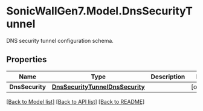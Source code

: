 # SonicWallGen7.Model.DnsSecurityTunnel
DNS security tunnel configuration schema.

## Properties

Name | Type | Description | Notes
------------ | ------------- | ------------- | -------------
**DnsSecurity** | [**DnsSecurityTunnelDnsSecurity**](DnsSecurityTunnelDnsSecurity.md) |  | [optional] 

[[Back to Model list]](../README.md#documentation-for-models) [[Back to API list]](../README.md#documentation-for-api-endpoints) [[Back to README]](../README.md)

